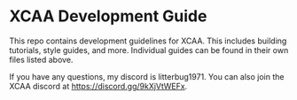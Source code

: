 # XCAA Development Guide
This repo contains development guidelines for XCAA. This includes building tutorials, style guides, and more. Individual guides can be found in their own files listed above.

If you have any questions, my discord is litterbug1971. You can also join the XCAA discord at https://discord.gg/9kXjVtWEFx.
